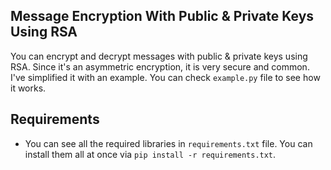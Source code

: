 ## Message Encryption With Public & Private Keys Using RSA
You can encrypt and decrypt messages with public & private keys using RSA.
Since it's an asymmetric encryption, it is very secure and common.
I've simplified it with an example. You can check `example.py` file to see how it works.

## Requirements
- You can see all the required libraries in `requirements.txt` file. You can install them all at once via `pip install -r requirements.txt`.
